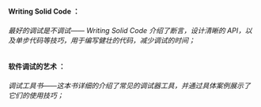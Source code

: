 #### Writing Solid Code ：

###### 最好的调试是不调试—— Writing Solid Code 介绍了断言，设计清晰的 API，以及单步代码等技巧，用于编写健壮的代码，减少调试的时间；

#### 软件调试的艺术 ：

###### 调试工具书——这本书详细的介绍了常见的调试器工具，并通过具体案例展示了它们的使用技巧；



